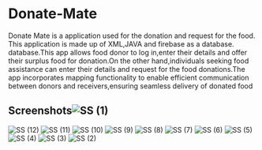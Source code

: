# Donate-Mate
Donate Mate is a application used for the donation and request for the food. This application is made up of XML,JAVA and firebase as a database.
database.This app allows food donor to log in,enter their details and offer their surplus food for donation.On the other hand,individuals seeking food assistance can enter their details and request for the food donations.The app incorporates mapping functionality to enable efficient communication between donors and receivers,ensuring seamless delivery of donated food
## Screenshots![SS (1)](https://github.com/toxic-coderr/Donate-Mate/assets/89770322/4bf15e22-e581-4aff-8a7c-8e68551212b0)
![SS (12)](https://github.com/toxic-coderr/Donate-Mate/assets/89770322/f05cc949-3481-42fe-b393-d3ca1b2ba5c3)
![SS (11)](https://github.com/toxic-coderr/Donate-Mate/assets/89770322/82f90d53-735f-4fc1-bcbb-c92fbeaffb4d)
![SS (10)](https://github.com/toxic-coderr/Donate-Mate/assets/89770322/123af0f4-741c-43e3-80b5-9ff2e6c647ad)
![SS (9)](https://github.com/toxic-coderr/Donate-Mate/assets/89770322/95470608-32cf-407d-b26b-5bfe0708cd97)
![SS (8)](https://github.com/toxic-coderr/Donate-Mate/assets/89770322/6c1bc156-eab4-467a-819a-01dad0747e10)
![SS (7)](https://github.com/toxic-coderr/Donate-Mate/assets/89770322/775ddf52-5368-4bd6-b45e-94e2d8f5d19c)
![SS (6)](https://github.com/toxic-coderr/Donate-Mate/assets/89770322/da44fca3-32a7-4f48-845b-f2bb6d9af6d3)
![SS (5)](https://github.com/toxic-coderr/Donate-Mate/assets/89770322/47f2af41-66e2-4f51-9754-18e5a2540b9c)
![SS (4)](https://github.com/toxic-coderr/Donate-Mate/assets/89770322/c3acaacd-280a-493b-955d-725db9554b54)
![SS (3)](https://github.com/toxic-coderr/Donate-Mate/assets/89770322/18455d33-e6c3-42e7-aa5e-9eca347b11d4)
![SS (2)](https://github.com/toxic-coderr/Donate-Mate/assets/89770322/54d1cd7f-af17-4ce8-a671-1d5e55e57ca9)
